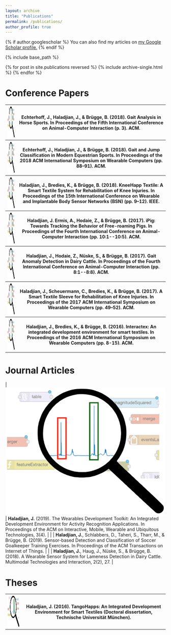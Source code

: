 ```yaml
---
layout: archive
title: "Publications"
permalink: /publications/
author_profile: true
---
```


{% if author.googlescholar %}
  You can also find my articles on <u><a href="{{author.googlescholar}}">my Google Scholar profile</a>.</u>
{% endif %}

{% include base_path %}

{% for post in site.publications reversed %}
  {% include archive-single.html %}
{% endfor %}

# Conference Papers
<table>
<tr>
<th> <img src="/images/publications_wdk.png" height="100" width="100"/> </th>
  <th>Echterhoff, J., <b>Haladjian, J.</b>, & Brügge, B. (2018). Gait Analysis in Horse Sports. In Proceedings of the Fifth International Conference on Animal-Computer Interaction (p. 3). ACM. </th>
</tr>


<tr>
<th> <img src="/images/publications_wdk.png" height="100" width="100"/> </th>
  <th> Echterhoff, J., <b>Haladjian, J.</b>, & Brügge, B. (2018). Gait and Jump Classification in Modern Equestrian Sports. In Proceedings of the 2018 ACM International Symposium on Wearable Computers (pp. 88–91). ACM. </th>
</tr>

<tr>
<th> <img src="/images/publications_wdk.png" height="100" width="100"/> </th>
  <th> <b>Haladjian, J.</b>, Bredies, K., & Brügge, B. (2018). KneeHapp Textile: A Smart Textile System for Rehabilitation of Knee Injuries. In Proceedings of the 15th International Conference on Wearable and Implantable Body Sensor Networks (BSN) (pp. 9–12). IEEE. </th>
</tr>

<tr>
<th> <img src="/images/publications_wdk.png" height="100" width="100"/> </th>
  <th> <b>Haladjian, J.</b> Ermis, A., Hodaie, Z., & Brügge, B. (2017). iPig: Towards Tracking the Behavior of Free-roaming Pigs. In Proceedings of the Fourth International Conference on Animal-Computer Interaction (pp. 10:1--10:5). ACM. </th>
</tr>

<tr>
<th> <img src="/images/publications_wdk.png" height="100" width="100"/> </th>
  <th> <b>Haladjian, J.</b>, Hodaie, Z., Nüske, S., & Brügge, B. (2017). Gait Anomaly Detection in Dairy Cattle. In Proceedings of the Fourth International Conference on Animal-Computer Interaction (pp. 8:1--8:8). ACM. </th>
</tr>

<tr>
<th> <img src="/images/publications_wdk.png" height="100" width="100"/> </th>
  <th> <b>Haladjian, J.</b>, Scheuermann, C., Bredies, K., & Brügge, B. (2017). A Smart Textile Sleeve for Rehabilitation of Knee Injuries. In Proceedings of the 2017 ACM International Symposium on Wearable Computers (pp. 49–52). ACM. </th>
</tr>

<tr>
<th> <img src="/images/publications_wdk.png" height="100" width="100"/> </th>
  <th> <b>Haladjian, J.</b>, Bredies, K., & Brügge, B. (2016). Interactex: An integrated development environment for smart textiles. In Proceedings of the 2016 ACM International Symposium on Wearable Computers (pp. 8-15). ACM. </th>
</tr>
</table>


# Journal Articles
| ![WDK](/images/publications_wdk.png)  | **Haladjian, J.** (2019). The Wearables Development Toolkit: An Integrated Development Environment for Activity Recognition Applications. In Proceedings of the ACM on Interactive, Mobile, Wearable and Ubiquitous Technologies, 3(4).                         |
|  | **Haladjian, J.**, Schlabbers, D., Taheri, S., Tharr, M., & Brügge, B. (2019). Sensor-based Detection and Classification of Soccer Goalkeeper Training Exercises. In Proceedings of the ACM Transactions on Internet of Things.                                 |
|   | **Haladjian, J.**, Haug, J., Nüske, S., & Brügge, B. (2018). A Wearable Sensor System for Lameness Detection in Dairy Cattle. Multimodal Technologies and Interaction, 2(2), 27.                                                                                |

# Theses

<table>
<tr>
<th> <img src="images/publications_wdk.png" height="100" width="100"> </img> </th>
  <th><b>Haladjian, J.</b> (2016). TangoHapps: An Integrated Development Environment for Smart Textiles (Doctoral dissertation, Technische Universität München).</th>
</tr>
</table>

